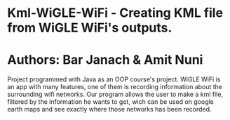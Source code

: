 # Kml-WiGLE-WiFi - Creating KML file from WiGLE WiFi's outputs.
# Authors: Bar Janach & Amit Nuni
Project programmed with Java as an OOP course's project.
WiGLE WiFi is an app with many features, one of them is recording information about the surrounding wifi networks.
Our program allows the user to make a kml file, filtered by the information he wants to get, wich can be used on google earth maps and see exactly where those networks has been recorded.


